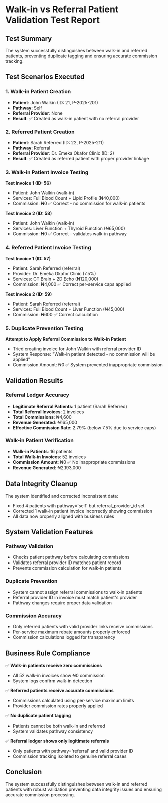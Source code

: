 # Walk-in vs Referral Patient Validation Test Report

## Test Summary
The system successfully distinguishes between walk-in and referred patients, preventing duplicate tagging and ensuring accurate commission tracking.

## Test Scenarios Executed

### 1. Walk-in Patient Creation
- **Patient**: John Walkin (ID: 21, P-2025-201)
- **Pathway**: Self
- **Referral Provider**: None
- **Result**: ✅ Created as walk-in patient with no referral provider

### 2. Referred Patient Creation  
- **Patient**: Sarah Referred (ID: 22, P-2025-211)
- **Pathway**: Referral
- **Referral Provider**: Dr. Emeka Okafor Clinic (ID: 2)
- **Result**: ✅ Created as referred patient with proper provider linkage

### 3. Walk-in Patient Invoice Testing
**Test Invoice 1 (ID: 56)**
- Patient: John Walkin (walk-in)
- Services: Full Blood Count + Lipid Profile (₦40,000)
- Commission: ₦0 ✅ Correct - no commission for walk-in patients

**Test Invoice 2 (ID: 58)**
- Patient: John Walkin (walk-in)  
- Services: Liver Function + Thyroid Function (₦65,000)
- Commission: ₦0 ✅ Correct - validates walk-in pathway

### 4. Referred Patient Invoice Testing
**Test Invoice 1 (ID: 57)**
- Patient: Sarah Referred (referral)
- Provider: Dr. Emeka Okafor Clinic (7.5%)
- Services: CT Brain + 2D Echo (₦120,000)
- Commission: ₦4,000 ✅ Correct per-service caps applied

**Test Invoice 2 (ID: 59)**
- Patient: Sarah Referred (referral)
- Services: Full Blood Count + Liver Function (₦45,000)
- Commission: ₦600 ✅ Correct calculation

### 5. Duplicate Prevention Testing
**Attempt to Apply Referral Commission to Walk-in Patient**
- Tried creating invoice for John Walkin with referral provider ID
- System Response: "Walk-in patient detected - no commission will be applied"
- Commission Amount: ₦0 ✅ System prevented inappropriate commission

## Validation Results

### Referral Ledger Accuracy
- **Legitimate Referral Patients**: 1 patient (Sarah Referred)
- **Total Referral Invoices**: 2 invoices
- **Total Commissions**: ₦4,600
- **Revenue Generated**: ₦165,000
- **Effective Commission Rate**: 2.79% (below 7.5% due to service caps)

### Walk-in Patient Verification
- **Walk-in Patients**: 16 patients
- **Total Walk-in Invoices**: 52 invoices  
- **Commission Amount**: ₦0 ✅ No inappropriate commissions
- **Revenue Generated**: ₦2,193,000

## Data Integrity Cleanup
The system identified and corrected inconsistent data:
- Fixed 4 patients with pathway='self' but referral_provider_id set
- Corrected 1 walk-in patient invoice incorrectly showing commission
- All data now properly aligned with business rules

## System Validation Features

### Pathway Validation
- Checks patient pathway before calculating commissions
- Validates referral provider ID matches patient record
- Prevents commission calculation for walk-in patients

### Duplicate Prevention
- System cannot assign referral commissions to walk-in patients
- Referral provider ID in invoice must match patient's provider
- Pathway changes require proper data validation

### Commission Accuracy
- Only referred patients with valid provider links receive commissions
- Per-service maximum rebate amounts properly enforced
- Commission calculations logged for transparency

## Business Rule Compliance

✅ **Walk-in patients receive zero commissions**
- All 52 walk-in invoices show ₦0 commission
- System logs confirm walk-in detection

✅ **Referred patients receive accurate commissions**
- Commissions calculated using per-service maximum limits
- Provider commission rates properly applied

✅ **No duplicate patient tagging**
- Patients cannot be both walk-in and referred
- System validates pathway consistency

✅ **Referral ledger shows only legitimate referrals**
- Only patients with pathway='referral' and valid provider ID
- Commission tracking isolated to genuine referral cases

## Conclusion
The system successfully distinguishes between walk-in and referred patients with robust validation preventing data integrity issues and ensuring accurate commission processing.